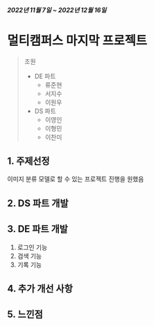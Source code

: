 ##### 2022년 11월 7일 ~ 2022년 12월 16일
# 멀티캠퍼스 마지막 프로젝트
> 조원
> * DE 파트
>   * 류준현
>   * 서지수
>   * 이원우
> * DS 파트
>   * 이영인
>   * 이형민
>   * 이찬미

## 1. 주제선정
이미지 분류 모델로 할 수 있는 프로젝트 진행을 원했음

## 2. DS 파트 개발
## 3. DE 파트 개발
1. 로그인 기능
2. 검색 기능
3. 기록 기능
## 4. 추가 개선 사항
## 5. 느낀점